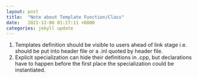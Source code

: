```yaml
---
layout: post
title:  "Note about Template Function/Class"
date:   2021-12-06 01:27:11 +0800
categories: jekyll update
---
```

1. Templates definition should be visible to users ahead of link stage i.e. should be put into header file or a .inl quoted by header file.  
2. Explicit specialization can hide their definitions in .cpp, but declarations have to happen before the first place the specialization could be instantiated.